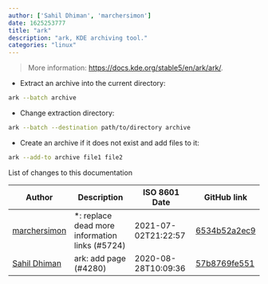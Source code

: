 ```yaml
---
author: ['Sahil Dhiman', 'marchersimon']
date: 1625253777
title: "ark"
description: "ark, KDE archiving tool."
categories: "linux"
---
```

> More information: <https://docs.kde.org/stable5/en/ark/ark/>.

- Extract an archive into the current directory:

```bash
ark --batch archive
```

- Change extraction directory:

```bash
ark --batch --destination path/to/directory archive
```

- Create an archive if it does not exist and add files to it:

```bash
ark --add-to archive file1 file2
```
List of changes to this documentation


Author | Description | ISO 8601 Date | GitHub link
------|-----|-----|-----
[marchersimon](mailto:50295997+marchersimon@users.noreply.github.com) | *: replace dead more information links (#5724) | 2021-07-02T21:22:57 | [6534b52a2ec9](https://github.com/tldr-pages/tldr/commit/6534b52a2ec92c1e691e21901799048c40b069db)
[Sahil Dhiman](mailto:52946452+sahilister@users.noreply.github.com) | ark: add page (#4280) | 2020-08-28T10:09:36 | [57b8769fe551](https://github.com/tldr-pages/tldr/commit/57b8769fe5513fb744e847cb187bf154061ae64c)

